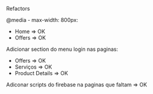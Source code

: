 Refactors

@media - max-width: 800px:

- Home => OK
- Offers => OK

Adicionar section do menu login nas paginas:

- Offers => OK
- Serviços => OK
- Product Details => OK

Adiconar scripts do firebase na paginas que faltam => OK